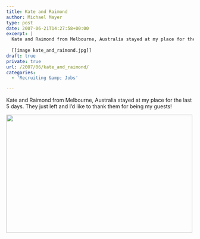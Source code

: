 ```yaml
---
title: Kate and Raimond
author: Michael Mayer
type: post
date: 2007-06-21T14:27:58+00:00
excerpt: |
  Kate and Raimond from Melbourne, Australia stayed at my place for the last 5 days. They just left and I'd like to thank them for being my guests! 
  
  [[image kate_and_raimond.jpg]]
draft: true
private: true
url: /2007/06/kate_and_raimond/
categories:
  - 'Recruiting &amp; Jobs'

---
```

Kate and Raimond from Melbourne, Australia stayed at my place for the last 5 days. They just left and I&#8217;d like to thank them for being my guests!

[<img class="alignnone size-medium wp-image-762" title="kate_and_raimond1" src="http://www.nulldevice.de/wp-content/uploads/2008/04/kate_and_raimond1.jpg" alt="" width="500" height="318" />][1]

 [1]: http://www.nulldevice.de/wp-content/uploads/2008/04/kate_and_raimond1.jpg